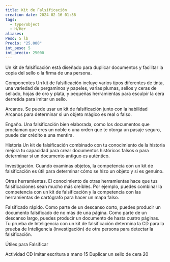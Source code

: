 ```yaml
---
title: Kit de Falsificación
creation date: 2024-02-16 01:36
tags:
  - type/object
  - H/Her
aliases: 
Peso: 5 lb
Precio: "25.000"
int_peso: 5
int_precio: 25000
---
```


Un kit de falsificación está diseñado para duplicar documentos y facilitar la copia del sello o la firma de una persona.

Componentes Un kit de falsificación incluye varios tipos diferentes de tinta, una variedad de pergaminos y papeles, varias plumas, sellos y ceras de sellado, hojas de oro y plata, y pequeñas herramientas para esculpir la cera derretida para imitar un sello.

Arcanos. Se puede usar un kit de falsificación junto con la habilidad Arcanos para determinar si un objeto mágico es real o falso.

Engaño. Una falsificación bien elaborada, como los documentos que proclaman que eres un noble o una orden que te otorga un pasaje seguro, puede dar crédito a una mentira.

Historia Un kit de falsificación combinado con tu conocimiento de la historia mejora tu capacidad para crear documentos históricos falsos o para determinar si un documento antiguo es auténtico.

Investigación. Cuando examinas objetos, la competencia con un kit de falsificación es útil para determinar cómo se hizo un objeto y si es genuino.

Otras herramientas. El conocimiento de otras herramientas hace que tus falsificaciones sean mucho más creíbles. Por ejemplo, puedes combinar la competencia con un kit de falsificación y la competencia con las herramientas de cartógrafo para hacer un mapa falso.

Falsificado rápido. Como parte de un descanso corto, puedes producir un documento falsificado de no más de una página. Como parte de un descanso largo, puedes producir un documento de hasta cuatro páginas. Tu prueba de Inteligencia con un kit de falsificación determina la CD para la prueba de Inteligencia (investigación) de otra persona para detectar la falsificación.


Útiles para Falsificar

Actividad                                       CD
Imitar escritura a mano                 15
Duplicar un sello de cera              20